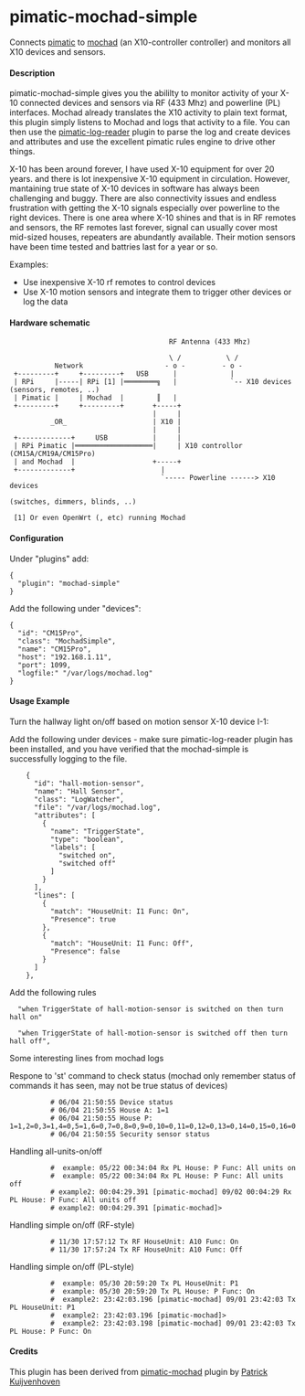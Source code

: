pimatic-mochad-simple
======================

Connects [pimatic](http://pimatic.org) to [mochad](http://sourceforge.net/apps/mediawiki/mochad) (an X10-controller controller) and monitors all X10 devices and sensors.

#### Description

pimatic-mochad-simple gives you the abililty to monitor activity of your X-10 connected devices and sensors via RF (433 Mhz) and powerline (PL) interfaces.  Mochad already translates the X10 activity to plain text format, this plugin simply listens to Mochad and logs that activity to a file. You can then use the [pimatic-log-reader](https://pimatic.org/plugins/pimatic-log-reader) plugin to parse the log and create devices and attributes and use the excellent pimatic rules engine to drive other things.

X-10 has been around forever, I have used X-10 equipment for over 20 years. and there is lot inexpensive X-10 equipment in circulation. However, mantaining true state of X-10 devices in software has always been challenging and buggy. There are also connectivity issues and endless frustration with getting the X-10 signals especially over powerline to the right devices.  There is one area where X-10 shines and that is in RF remotes and sensors, the RF remotes last forever, signal can usually cover most mid-sized houses, repeaters are abundantly available.  Their motion sensors have been time tested and battries last for a year or so.

Examples:
 - Use inexpensive X-10 rf remotes to control devices
 - Use X-10 motion sensors and integrate them to trigger other devices or log the data

#### Hardware schematic

```
                                       RF Antenna (433 Mhz)
          
                                       \ /           \ /
           Network                    - o -         - o -
 +---------+     +---------+   USB      |             |   
 | RPi     |-----| RPi [1] |════════╗   |             `-- X10 devices (sensors, remotes, ..)
 | Pimatic |     | Mochad  |        ║   |                         
 +---------+     +---------+       +-----+                        
                                   |     |
          _OR_                     | X10 |
                                   |     |
 +-------------+     USB           |     |
 | RPi Pimatic |═══════════════════|     | X10 controllor (CM15A/CM19A/CM15Pro)
 | and Mochad  |                   +-----+
 +-------------+                     |  
                                     `----- Powerline ------> X10 devices 
                                                              (switches, dimmers, blinds, ..)
                                     
 [1] Or even OpenWrt (, etc) running Mochad                                    
```

#### Configuration

Under "plugins" add:

```
{
  "plugin": "mochad-simple"
}
```

Add the following under "devices":

```
{
  "id": "CM15Pro",
  "class": "MochadSimple",
  "name": "CM15Pro",
  "host": "192.168.1.11",
  "port": 1099,
  "logfile:" "/var/logs/mochad.log"
}   
```

#### Usage Example

Turn the hallway light on/off based on motion sensor X-10 device I-1:

Add the following under devices - make sure pimatic-log-reader plugin has been installed, and you have verified that the mochad-simple is successfully logging to the file.

```
    {
      "id": "hall-motion-sensor",
      "name": "Hall Sensor",
      "class": "LogWatcher",
      "file": "/var/logs/mochad.log",
      "attributes": [
        {
          "name": "TriggerState",
          "type": "boolean",
          "labels": [
            "switched on",
            "switched off"
          ]
        }
      ],
      "lines": [
        {
          "match": "HouseUnit: I1 Func: On",
          "Presence": true
        },
        {
          "match": "HouseUnit: I1 Func: Off",
          "Presence": false
        }
      ]
    },
```

Add the following rules 

``` 
  "when TriggerState of hall-motion-sensor is switched on then turn hall on"
 
  "when TriggerState of hall-motion-sensor is switched off then turn hall off",

```

Some interesting lines from mochad logs

Respone to 'st' command to check status (mochad only remember status of commands it has seen, may not be true status of devices)
```  
          # 06/04 21:50:55 Device status
          # 06/04 21:50:55 House A: 1=1
          # 06/04 21:50:55 House P: 1=1,2=0,3=1,4=0,5=1,6=0,7=0,8=0,9=0,10=0,11=0,12=0,13=0,14=0,15=0,16=0
          # 06/04 21:50:55 Security sensor status

```

Handling all-units-on/off
```
          #  example: 05/22 00:34:04 Rx PL House: P Func: All units on
          #  example: 05/22 00:34:04 Rx PL House: P Func: All units off
          # example2: 00:04:29.391 [pimatic-mochad] 09/02 00:04:29 Rx PL House: P Func: All units off
          # example2: 00:04:29.391 [pimatic-mochad]>
```

Handling simple on/off (RF-style)
``` 
          # 11/30 17:57:12 Tx RF HouseUnit: A10 Func: On
          # 11/30 17:57:24 Tx RF HouseUnit: A10 Func: Off
```
Handling simple on/off (PL-style)
```
          #  example: 05/30 20:59:20 Tx PL HouseUnit: P1
          #  example: 05/30 20:59:20 Tx PL House: P Func: On
          #  example2: 23:42:03.196 [pimatic-mochad] 09/01 23:42:03 Tx PL HouseUnit: P1
          #  example2: 23:42:03.196 [pimatic-mochad]>
          #  example2: 23:42:03.198 [pimatic-mochad] 09/01 23:42:03 Tx PL House: P Func: On
```
 
#### Credits

This plugin has been derived from [pimatic-mochad](https://pimatic.org/plugins/pimatic-mochad) plugin by [Patrick Kuijvenhoven](https://github.com/petski)  


